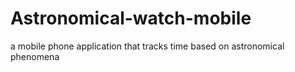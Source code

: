 # Astronomical-watch-mobile
a mobile phone application that tracks time based on astronomical phenomena
